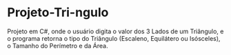 # Projeto-Tri-ngulo
Projeto em C#, onde o usuário digita o valor dos 3 Lados de um Triângulo, e o programa retorna o tipo do Triângulo (Escaleno, Equilátero ou Isósceles), o Tamanho do Perímetro e da Área.
